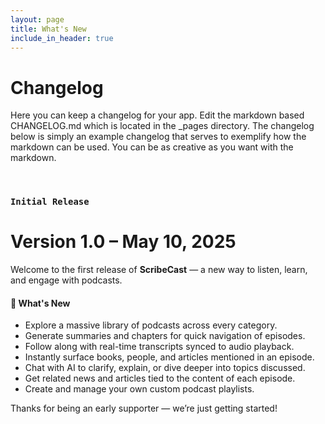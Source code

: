 ```yaml
---
layout: page
title: What's New
include_in_header: true
---
```


# Changelog
Here you can keep a changelog for your app. Edit the markdown based CHANGELOG.md which is located in the _pages directory. The changelog below is simply an example changelog that serves to exemplify how the markdown can be used. You can be as creative as you want with the markdown.

<br>

### `Initial Release`
# **Version 1.0** – May 10, 2025  
Welcome to the first release of **ScribeCast** — a new way to listen, learn, and engage with podcasts.

#### 🚀 What's New
- Explore a massive library of podcasts across every category.
- Generate summaries and chapters for quick navigation of episodes.
- Follow along with real-time transcripts synced to audio playback.
- Instantly surface books, people, and articles mentioned in an episode.
- Chat with AI to clarify, explain, or dive deeper into topics discussed.
- Get related news and articles tied to the content of each episode.
- Create and manage your own custom podcast playlists.

Thanks for being an early supporter — we’re just getting started!
